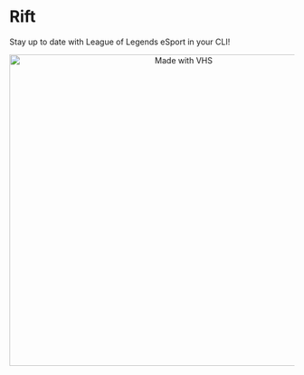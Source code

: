 # Rift

Stay up to date with League of Legends eSport in your CLI!

<p align="center">
  <img src="https://vhs.charm.sh/vhs-6MNdE3ETWeEOk8MILvRwHo.gif" alt="Made with VHS" height=550 width=600>
</p>
